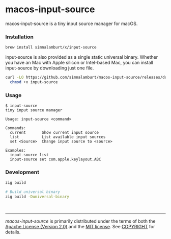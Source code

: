 macos-input-source
========
macos-input-source is a tiny input source manager for macOS.

### Installation
```bash
brew install simnalamburt/x/input-source
```

input-source is also provided as a single static universal binary. Whether you
have an Mac with Apple silicon or Intel-based Mac, you can install input-source
by downloading just one file.

```bash
curl -LO https://github.com/simnalamburt/macos-input-source/releases/download/v0.1.3/input-source &&\
  chmod +x input-source
```

### Usage
```console
$ input-source
tiny input source manager

Usage: input-source <command>

Commands:
  current       Show current input source
  list          List available input sources
  set <Source>  Change input source to <source>

Examples:
  input-source list
  input-source set com.apple.keylayout.ABC
```

### Development
```bash
zig build

# Build universal binary
zig build -Duniversal-binary
```

&nbsp;

--------
*macos-input-source* is primarily distributed under the terms of both the
[Apache License (Version 2.0)] and the [MIT license]. See [COPYRIGHT] for
details.

[MIT license]: LICENSE-MIT
[Apache License (Version 2.0)]: LICENSE-APACHE
[COPYRIGHT]: COPYRIGHT
